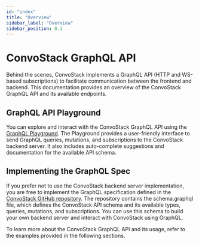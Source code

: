 ```yaml
---
id: "index"
title: "Overview"
sidebar_label: "Overview"
sidebar_position: 0.1
---
```


# ConvoStack GraphQL API

Behind the scenes, ConvoStack implements a GraphQL API (HTTP and WS-based subscriptions) to facilitate communication
between the frontend and backend. This documentation provides an overview of the ConvoStack GraphQL API and its
available endpoints.

## GraphQL API Playground

You can explore and interact with the ConvoStack GraphQL API using
the [GraphQL Playground](https://playground.convostack.ai/graphql). The Playground provides a user-friendly interface to
send GraphQL queries, mutations, and subscriptions to the ConvoStack backend server. It also includes auto-complete
suggestions and documentation for the available API schema.

## Implementing the GraphQL Spec

If you prefer not to use the ConvoStack backend server implementation, you are free to implement the GraphQL
specification defined in
the [ConvoStack GitHub repository](https://github.com/ConvoStack/convostack/blob/master/packages/schema-graphql/schema.graphql).
The repository contains the schema.graphql file, which defines the ConvoStack API schema and its available types,
queries, mutations, and subscriptions. You can use this schema to build your own backend server and interact with
ConvoStack using GraphQL.

To learn more about the ConvoStack GraphQL API and its usage, refer to the examples provided in the following sections.
